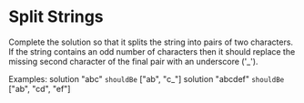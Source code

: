 # Split Strings

Complete the solution so that it splits the string into pairs of two characters. If the string contains an odd number of characters then it should replace the missing second character of the final pair with an underscore ('_').

Examples:
solution "abc" `shouldBe` ["ab", "c_"]
solution "abcdef" `shouldBe` ["ab", "cd", "ef"]

